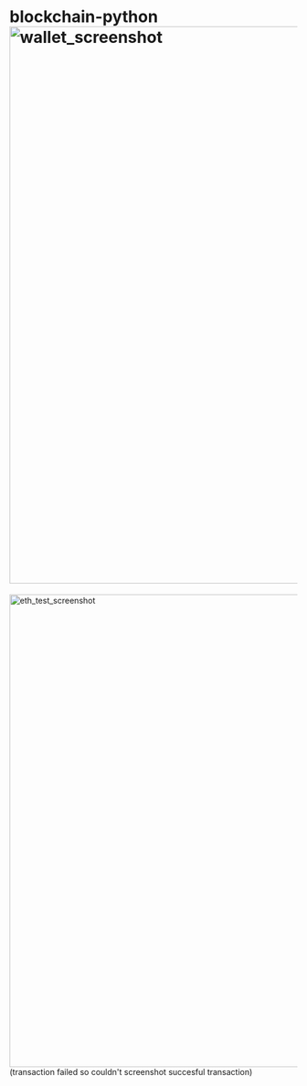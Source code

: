 # blockchain-python<img width="976" alt="wallet_screenshot" src="https://user-images.githubusercontent.com/83512412/139334735-c302ea46-c170-48ef-8d57-4a53132f67be.png">
<img width="828" alt="eth_test_screenshot" src="https://user-images.githubusercontent.com/83512412/139334739-a63ed8d9-c3c3-4583-91a6-1351cbef1009.png">
(transaction failed so couldn't screenshot succesful transaction)
